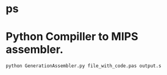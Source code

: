 # ps
# Python Compiller to MIPS assembler.
```bash
python GenerationAssembler.py file_with_code.pas output.s
```
